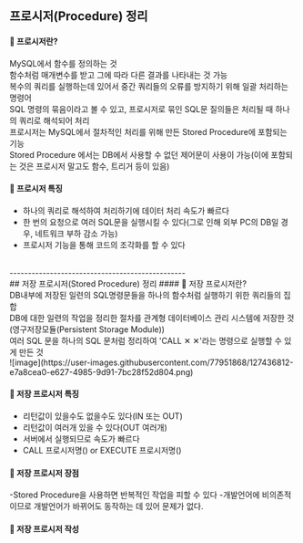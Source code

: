## 프로시저(Procedure) 정리
#### 💊 프로시저란?<br/>
MySQL에서 함수를 정의하는 것<br/>
함수처럼 매개변수를 받고 그에 따라 다른 결과를 나타내는 것 가능<br/>
복수의 쿼리를 실행하는데 있어서 중간 쿼리들의 오류를 방지하기 위해 일괄 처리하는 명령어<br/>
SQL 명령의 묶음이라고 볼 수 있고, 프로시저로 묶인 SQL문 질의들은 처리될 때 하나의 쿼리로 해석되어 처리<br/>
프로시저는 MySQL에서 절차적인 처리를 위해 만든 Stored Procedure에 포함되는 기능<br/>
Stored Procedure 에서는 DB에서 사용할 수 없던 제어문이 사용이 가능(이에 포함되는 것은 프로시저 말고도 함수, 트리거 등이 있음)<br/>

#### 💊 프로시저 특징<br/>
- 하나의 쿼리로 해석하여 처리하기에 데이터 처리 속도가 빠르다
- 한 번의 요청으로 여러 SQL문을 실행시킬 수 있다(그로 인해 외부 PC의 DB일 경우, 네트워크 부하 감소 가능)
- 프로시저 기능을 통해 코드의 조각화를 할 수 있다
<br/>
------------------------------------------------
<br/>
## 저장 프로시저(Stored Procedure) 정리
#### 💊 저장 프로시저란?<br/>
DB내부에 저장된 일련의 SQL명령문들을 하나의 함수처럼 실행하기 위한 쿼리들의 집합<br/>
DB에 대한 일련의 작업을 정리한 절차를 관계형 데이터베이스 관리 시스템에 저장한 것(영구저장모듈(Persistent Storage Module))<br/>
여러 SQL 문을 하나의 SQL 문처럼 정리하여 'CALL ✕ ✕'라는 명령으로 실행할 수 있게 만든 것<br/>
![image](https://user-images.githubusercontent.com/77951868/127436812-e7a8cea0-e627-4985-9d91-7bc28f52d804.png)<br/>

#### 💊 저장 프로시저 특징<br/>
- 리턴값이 있을수도 없을수도 있다(IN 또는 OUT)
- 리턴값이 여러개 있을 수 있다(OUT 여러개)
- 서버에서 실행되므로 속도가 빠르다
- CALL 프로시저명() or EXECUTE 프로시저명()

#### 💊 저장 프로시저 장점<br/>
-Stored Procedure을 사용하면 반복적인 작업을 피할 수 있다
-개발언어에 비의존적이므로 개발언어가 바뀌어도 동작하는 데 있어 문제가 없다.

#### 💊 저장 프로시저 작성<br/>

